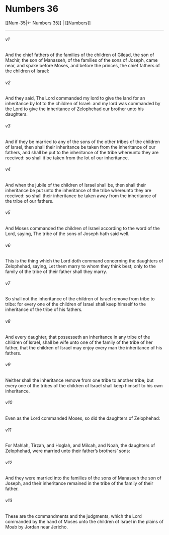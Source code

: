 # Numbers 36

[[Num-35|← Numbers 35]] | [[Numbers]]
***

###### v1
And the chief fathers of the families of the children of Gilead, the son of Machir, the son of Manasseh, of the families of the sons of Joseph, came near, and spake before Moses, and before the princes, the chief fathers of the children of Israel:
###### v2
And they said, The Lord commanded my lord to give the land for an inheritance by lot to the children of Israel: and my lord was commanded by the Lord to give the inheritance of Zelophehad our brother unto his daughters.
###### v3
And if they be married to any of the sons of the other tribes of the children of Israel, then shall their inheritance be taken from the inheritance of our fathers, and shall be put to the inheritance of the tribe whereunto they are received: so shall it be taken from the lot of our inheritance.
###### v4
And when the jubile of the children of Israel shall be, then shall their inheritance be put unto the inheritance of the tribe whereunto they are received: so shall their inheritance be taken away from the inheritance of the tribe of our fathers.
###### v5
And Moses commanded the children of Israel according to the word of the Lord, saying, The tribe of the sons of Joseph hath said well.
###### v6
This is the thing which the Lord doth command concerning the daughters of Zelophehad, saying, Let them marry to whom they think best; only to the family of the tribe of their father shall they marry.
###### v7
So shall not the inheritance of the children of Israel remove from tribe to tribe: for every one of the children of Israel shall keep himself to the inheritance of the tribe of his fathers.
###### v8
And every daughter, that possesseth an inheritance in any tribe of the children of Israel, shall be wife unto one of the family of the tribe of her father, that the children of Israel may enjoy every man the inheritance of his fathers.
###### v9
Neither shall the inheritance remove from one tribe to another tribe; but every one of the tribes of the children of Israel shall keep himself to his own inheritance.
###### v10
Even as the Lord commanded Moses, so did the daughters of Zelophehad:
###### v11
For Mahlah, Tirzah, and Hoglah, and Milcah, and Noah, the daughters of Zelophehad, were married unto their father’s brothers’ sons:
###### v12
And they were married into the families of the sons of Manasseh the son of Joseph, and their inheritance remained in the tribe of the family of their father.
###### v13
These are the commandments and the judgments, which the Lord commanded by the hand of Moses unto the children of Israel in the plains of Moab by Jordan near Jericho.  
